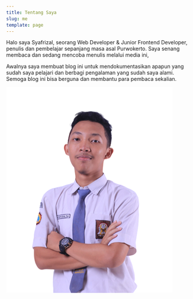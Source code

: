 ```yaml
---
title: Tentang Saya
slug: me
template: page
---
```


Halo saya Syafrizal, seorang Web Developer & Junior Frontend Developer, penulis dan pembelajar sepanjang masa asal Purwokerto. Saya senang membaca dan sedang mencoba menulis melalui media ini, 

Awalnya saya membuat blog ini untuk mendokumentasikan apapun yang sudah saya pelajari dan berbagi pengalaman yang sudah saya alami. Semoga blog ini bisa berguna dan membantu para pembaca sekalian. 

![Me](../images/saprol.png)
